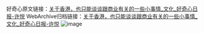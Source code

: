 好奇心原文链接：[关于香港，也只能谈谈跟商业有关的一些小事情_文化_好奇心日报-许悦](https://www.qdaily.com/articles/2797.html)
WebArchive归档链接：[关于香港，也只能谈谈跟商业有关的一些小事情_文化_好奇心日报-许悦](http://web.archive.org/web/20190623151433/https://www.qdaily.com/articles/2797.html)
![image](http://ww3.sinaimg.cn/large/007d5XDply1g3v6jrixvqj30u04feu0x)